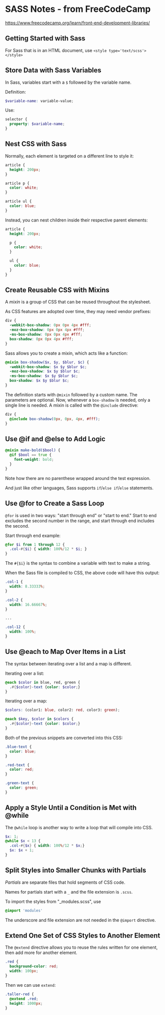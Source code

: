 # SASS Notes - from FreeCodeCamp
https://www.freecodecamp.org/learn/front-end-development-libraries/

## Getting Started with Sass
For Sass that is in an HTML document, use `<style type='text/scss'></style>`

## Store Data with Sass Variables

In Sass, variables start with a `$` followed by the variable name.

Definition: 
``````scss
$variable-name: variable-value;
``````

Use: 
```scss
selector {  
  property: $variable-name;
}
```

## Nest CSS with Sass

Normally, each element is targeted on a different line to style it:
``````css
article {
  height: 200px;
}

article p {
  color: white;
}

article ul {
  color: blue;
}
``````

Instead, you can nest children inside their respective parent elements:

``````scss
article {
  height: 200px;

  p {
    color: white;
  }

  ul {
    color: blue;
  }
}
``````

## Create Reusable CSS with Mixins

A *mixin* is a group of CSS that can be reused throughout the stylesheet.

As CSS features are adopted over time, they may need vendor prefixes: 

``````css
div {
  -webkit-box-shadow: 0px 0px 4px #fff;
  -moz-box-shadow: 0px 0px 4px #fff;
  -ms-box-shadow: 0px 0px 4px #fff;
  box-shadow: 0px 0px 4px #fff;
}
``````

Sass allows you to create a mixin, which acts like a function:

``````scss
@mixin box-shadow($x, $y, $blur, $c) { 
  -webkit-box-shadow: $x $y $blur $c;
  -moz-box-shadow: $x $y $blur $c;
  -ms-box-shadow: $x $y $blur $c;
  box-shadow: $x $y $blur $c;
}
``````

The definition starts with `@mixin` followed by a custom name. The parameters are optional. Now, whenever a `box-shadow` is needed, only a single line is needed. A mixin is called with the `@include` directive:

``````scss
div {
  @include box-shadow(0px, 0px, 4px, #fff);
}
``````

## Use @if and @else to Add Logic

``````scss
@mixin make-bold($bool) {
  @if $bool == true {
    font-weight: bold;
  }
}
``````

Note how there are no parenthese wrapped around the test expression.

And just like other languages, Sass supports `if`/`else if`/`else` statements.

## Use @for to Create a Sass Loop

`@for` is used in two ways: "start through end" or "start to end." Start to end excludes the second number in the range, and start through end includes the second.

Start through end example:

``````scss
@for $i from 1 through 12 {
  .col-#{$i} { width: 100%/12 * $i; }
}

``````
The `#{$i}` is the syntax to combine a variable with text to make a string.

When the Sass file is compiled to CSS, the above code will have this output:

``````css
.col-1 {
  width: 8.33333%;
}

.col-2 {
  width: 16.66667%;
}

...

.col-12 {
  width: 100%;
}
``````

## Use @each to Map Over Items in a List

The syntax between iterating over a list and a map is different.

Iterating over a list:

``````scss
@each $color in blue, red, green {
  .#{$color}-text {color: $color;}
}
``````

Iterating over a map:

``````scss
$colors: (color1: blue, color2: red, color3: green);

@each $key, $color in $colors {
  .#{$color}-text {color: $color;}
}
``````

Both of the previous snippets are converted into this CSS:

``````css
.blue-text {
  color: blue;
}

.red-text {
  color: red;
}

.green-text {
  color: green;
}
``````

## Apply a Style Until a Condition is Met with @while

The `@while` loop is another way to write a loop that will compile into CSS.

``````scss
$x: 1;
@while $x < 13 {
  .col-#{$x} { width: 100%/12 * $x;}
  $x: $x + 1;
}
``````

## Split Styles into Smaller Chunks with Partials

*Partials* are separate files that hold segments of CSS code.

Names for partials start with a `_` and the file extension is `.scss`.

To import the styles from "_modules.scss", use 
``````scss
@import 'modules'
``````
The underscore and file extension are not needed in the `@import` directive.

## Extend One Set of CSS Styles to Another Element

The `@extend` directive allows you to reuse the rules written for one element, then add more for another element.

``````scss
.red {
  background-color: red;
  width: 100px;
}
``````

Then we can use `extend`:

``````scss
.taller-red {
  @extend .red;
  height: 1000px;
}
``````